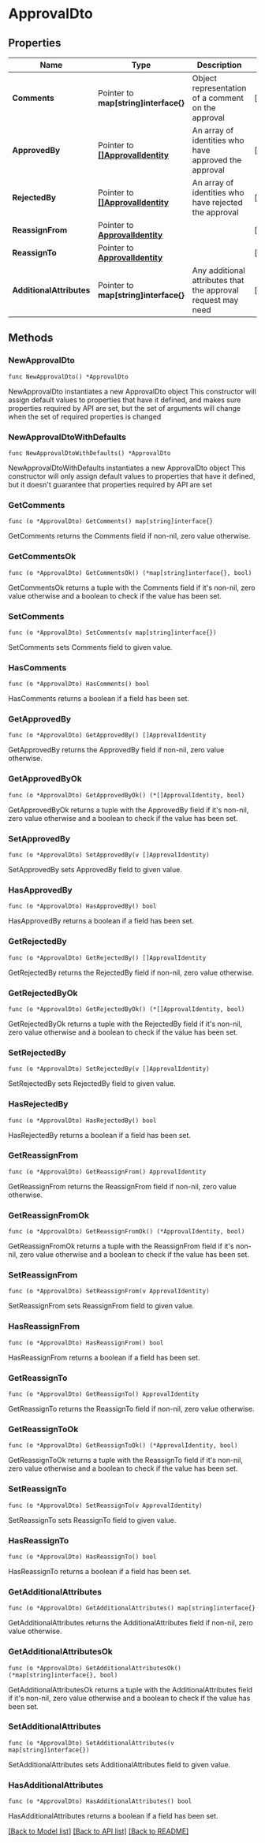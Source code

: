 # ApprovalDto

## Properties

Name | Type | Description | Notes
------------ | ------------- | ------------- | -------------
**Comments** | Pointer to **map[string]interface{}** | Object representation of a comment on the approval | [optional] 
**ApprovedBy** | Pointer to [**[]ApprovalIdentity**](ApprovalIdentity.md) | An array of identities who have approved the approval | [optional] 
**RejectedBy** | Pointer to [**[]ApprovalIdentity**](ApprovalIdentity.md) | An array of identities who have rejected the approval | [optional] 
**ReassignFrom** | Pointer to [**ApprovalIdentity**](ApprovalIdentity.md) |  | [optional] 
**ReassignTo** | Pointer to [**ApprovalIdentity**](ApprovalIdentity.md) |  | [optional] 
**AdditionalAttributes** | Pointer to **map[string]interface{}** | Any additional attributes that the approval request may need | [optional] 

## Methods

### NewApprovalDto

`func NewApprovalDto() *ApprovalDto`

NewApprovalDto instantiates a new ApprovalDto object
This constructor will assign default values to properties that have it defined,
and makes sure properties required by API are set, but the set of arguments
will change when the set of required properties is changed

### NewApprovalDtoWithDefaults

`func NewApprovalDtoWithDefaults() *ApprovalDto`

NewApprovalDtoWithDefaults instantiates a new ApprovalDto object
This constructor will only assign default values to properties that have it defined,
but it doesn't guarantee that properties required by API are set

### GetComments

`func (o *ApprovalDto) GetComments() map[string]interface{}`

GetComments returns the Comments field if non-nil, zero value otherwise.

### GetCommentsOk

`func (o *ApprovalDto) GetCommentsOk() (*map[string]interface{}, bool)`

GetCommentsOk returns a tuple with the Comments field if it's non-nil, zero value otherwise
and a boolean to check if the value has been set.

### SetComments

`func (o *ApprovalDto) SetComments(v map[string]interface{})`

SetComments sets Comments field to given value.

### HasComments

`func (o *ApprovalDto) HasComments() bool`

HasComments returns a boolean if a field has been set.

### GetApprovedBy

`func (o *ApprovalDto) GetApprovedBy() []ApprovalIdentity`

GetApprovedBy returns the ApprovedBy field if non-nil, zero value otherwise.

### GetApprovedByOk

`func (o *ApprovalDto) GetApprovedByOk() (*[]ApprovalIdentity, bool)`

GetApprovedByOk returns a tuple with the ApprovedBy field if it's non-nil, zero value otherwise
and a boolean to check if the value has been set.

### SetApprovedBy

`func (o *ApprovalDto) SetApprovedBy(v []ApprovalIdentity)`

SetApprovedBy sets ApprovedBy field to given value.

### HasApprovedBy

`func (o *ApprovalDto) HasApprovedBy() bool`

HasApprovedBy returns a boolean if a field has been set.

### GetRejectedBy

`func (o *ApprovalDto) GetRejectedBy() []ApprovalIdentity`

GetRejectedBy returns the RejectedBy field if non-nil, zero value otherwise.

### GetRejectedByOk

`func (o *ApprovalDto) GetRejectedByOk() (*[]ApprovalIdentity, bool)`

GetRejectedByOk returns a tuple with the RejectedBy field if it's non-nil, zero value otherwise
and a boolean to check if the value has been set.

### SetRejectedBy

`func (o *ApprovalDto) SetRejectedBy(v []ApprovalIdentity)`

SetRejectedBy sets RejectedBy field to given value.

### HasRejectedBy

`func (o *ApprovalDto) HasRejectedBy() bool`

HasRejectedBy returns a boolean if a field has been set.

### GetReassignFrom

`func (o *ApprovalDto) GetReassignFrom() ApprovalIdentity`

GetReassignFrom returns the ReassignFrom field if non-nil, zero value otherwise.

### GetReassignFromOk

`func (o *ApprovalDto) GetReassignFromOk() (*ApprovalIdentity, bool)`

GetReassignFromOk returns a tuple with the ReassignFrom field if it's non-nil, zero value otherwise
and a boolean to check if the value has been set.

### SetReassignFrom

`func (o *ApprovalDto) SetReassignFrom(v ApprovalIdentity)`

SetReassignFrom sets ReassignFrom field to given value.

### HasReassignFrom

`func (o *ApprovalDto) HasReassignFrom() bool`

HasReassignFrom returns a boolean if a field has been set.

### GetReassignTo

`func (o *ApprovalDto) GetReassignTo() ApprovalIdentity`

GetReassignTo returns the ReassignTo field if non-nil, zero value otherwise.

### GetReassignToOk

`func (o *ApprovalDto) GetReassignToOk() (*ApprovalIdentity, bool)`

GetReassignToOk returns a tuple with the ReassignTo field if it's non-nil, zero value otherwise
and a boolean to check if the value has been set.

### SetReassignTo

`func (o *ApprovalDto) SetReassignTo(v ApprovalIdentity)`

SetReassignTo sets ReassignTo field to given value.

### HasReassignTo

`func (o *ApprovalDto) HasReassignTo() bool`

HasReassignTo returns a boolean if a field has been set.

### GetAdditionalAttributes

`func (o *ApprovalDto) GetAdditionalAttributes() map[string]interface{}`

GetAdditionalAttributes returns the AdditionalAttributes field if non-nil, zero value otherwise.

### GetAdditionalAttributesOk

`func (o *ApprovalDto) GetAdditionalAttributesOk() (*map[string]interface{}, bool)`

GetAdditionalAttributesOk returns a tuple with the AdditionalAttributes field if it's non-nil, zero value otherwise
and a boolean to check if the value has been set.

### SetAdditionalAttributes

`func (o *ApprovalDto) SetAdditionalAttributes(v map[string]interface{})`

SetAdditionalAttributes sets AdditionalAttributes field to given value.

### HasAdditionalAttributes

`func (o *ApprovalDto) HasAdditionalAttributes() bool`

HasAdditionalAttributes returns a boolean if a field has been set.


[[Back to Model list]](../README.md#documentation-for-models) [[Back to API list]](../README.md#documentation-for-api-endpoints) [[Back to README]](../README.md)


